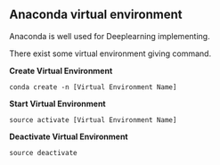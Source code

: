 ## Anaconda virtual environment

Anaconda is well used for Deeplearning implementing.

There exist some virtual environment giving command.

**Create Virtual Environment**

```conda create -n [Virtual Environment Name]```

**Start Virtual Environment**

```source activate [Virtual Environment Name]```

**Deactivate Virtual Environment**

```source deactivate```
